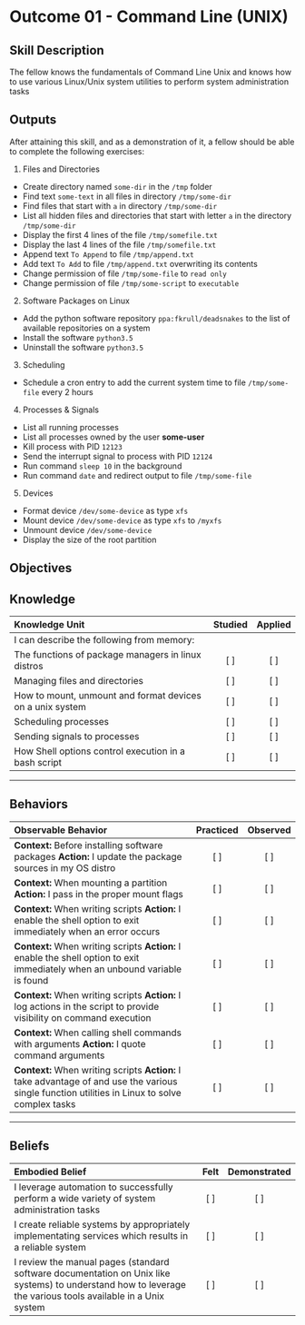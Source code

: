 # Outcome 01 - Command Line (UNIX)

Skill Description
-----------------
The fellow knows the fundamentals of Command Line Unix and knows how to use various Linux/Unix system utilities to perform system administration tasks


Outputs
-------
After attaining this skill, and as a demonstration of it, a fellow should be able to complete the following exercises:

1. Files and Directories
  - Create directory named `some-dir` in the `/tmp` folder
  - Find text `some-text` in all files in directory `/tmp/some-dir`
  - Find files that start with `a` in directory `/tmp/some-dir`
  - List all hidden files and directories that start with letter `a` in the directory `/tmp/some-dir`
  - Display the first 4 lines of the file `/tmp/somefile.txt`
  - Display the last 4 lines of the file `/tmp/somefile.txt`
  - Append text `To Append` to file `/tmp/append.txt`
  - Add text `To Add` to file `/tmp/append.txt` overwriting its contents
  - Change permission of file `/tmp/some-file` to `read only`
  - Change permission of file `/tmp/some-script` to `executable`

2. Software Packages on Linux
  - Add the python software repository `ppa:fkrull/deadsnakes` to the list of available repositories on a system
  - Install the software `python3.5`
  - Uninstall the software `python3.5`

3. Scheduling
  - Schedule a cron entry to add the current system time to file `/tmp/some-file` every 2 hours

4. Processes & Signals
  - List all running processes
  - List all processes owned by the user **some-user**
  - Kill process with PID `12123`
  - Send the interrupt signal to process with PID `12124`
  - Run command `sleep 10` in the background
  - Run command `date` and redirect output to file `/tmp/some-file`

5. Devices
  - Format device `/dev/some-device` as type `xfs`
  - Mount device `/dev/some-device` as type `xfs` to `/myxfs`
  - Unmount device `/dev/some-device`
  - Display the size of the root partition


**Objectives**
--------------

## **Knowledge**

| Knowledge Unit   |      Studied      | Applied |
|:-----------------|:-----------------:|:---------:|
| I can describe the following from memory: | | |
| The functions of package managers in linux distros | [ ] | [ ] |
| Managing files and directories | [ ] | [ ] |
| How to mount, unmount and format devices on a unix system | [ ] | [ ] |
| Scheduling processes | [ ] | [ ] |
| Sending signals to processes | [ ] | [ ] |
| How Shell options control execution in a bash script | [ ] | [ ] |


----------------


## **Behaviors**

| Observable Behavior   |      Practiced      | Observed |
|:----------------------|:------------------:|:--------:|
| **Context:** Before installing software packages **Action:** I update the package sources in my OS distro | [ ] | [ ]  |
| **Context:** When mounting a partition **Action:** I pass in the proper mount flags | [ ] | [ ]  |
| **Context:** When writing scripts **Action:** I enable the shell option to exit immediately when an error occurs | [ ] | [ ]  |
| **Context:** When writing scripts **Action:** I enable the shell option to exit immediately when an unbound variable is found | [ ] | [ ]  |
| **Context:** When writing scripts **Action:** I log actions in the script to provide visibility on command execution | [ ] | [ ]  |
| **Context:** When calling shell commands with arguments **Action:** I quote command arguments | [ ] | [ ]  |
| **Context:** When writing scripts **Action:** I take advantage of and use the various single function utilities in Linux to solve complex tasks | [ ] | [ ]  |


--------------


## **Beliefs**

| Embodied Belief   |      Felt          | Demonstrated |
|:------------------|:------------------:|:------------:|
| I leverage automation to successfully perform a wide variety of system administration tasks | [ ] | [ ] |
| I create reliable systems by appropriately implementating services which results in a reliable system | [ ] | [ ] |
| I review the manual pages (standard software documentation on Unix like systems) to understand how to leverage the various tools available in a Unix system | [ ] | [ ] |
